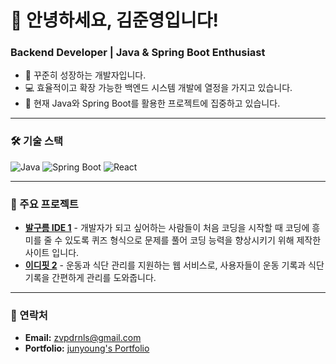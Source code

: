# 👋 안녕하세요, 김준영입니다!

### Backend Developer | Java & Spring Boot Enthusiast

- 🌱 꾸준히 성장하는 개발자입니다.
- 💻 효율적이고 확장 가능한 백엔드 시스템 개발에 열정을 가지고 있습니다.
- 🚀 현재 Java와 Spring Boot를 활용한 프로젝트에 집중하고 있습니다.

---

### 🛠 기술 스택

![Java](https://img.shields.io/badge/-Java-007396?logo=java&logoColor=white&style=flat)
![Spring Boot](https://img.shields.io/badge/-Spring%20Boot-6DB33F?logo=spring-boot&logoColor=white&style=flat)
![React](https://img.shields.io/badge/-React-61DAFB?logo=react&logoColor=white&style=flat)

---

### 💼 주요 프로젝트

- [**발구름 IDE 1**](#) - 개발자가 되고 싶어하는 사람들이 처음 코딩을 시작할 때 코딩에 흥미를 줄 수 있도록 퀴즈 형식으로 문제를 풀어 코딩 능력을 향상시키기 위해 제작한 사이트 입니다.
- [**이디핏 2**](#) -  운동과 식단 관리를 지원하는 웹 서비스로, 사용자들이 운동 기록과 식단 기록을 간편하게 관리를 도와줍니다.

---


### 🔗 연락처

- **Email:** [zvpdrnls@gmail.com](mailto:zvpdrnls@gmail.com)
- **Portfolio:** [junyoung's Portfolio](https://www.notion.so/bc97f1723acd462086655e34d317f232)

